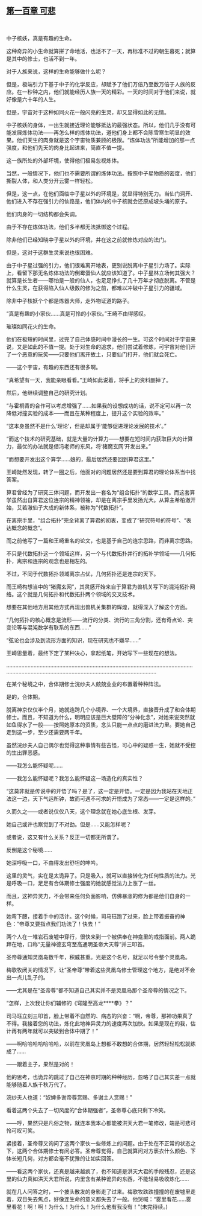 ## [第一百章 可悲](https://www.xxbiquge.com/11_11207/9132098.html)
﻿

  中子核妖，真是有趣的生命。

  这种奇异的小生命就算拼了命地活，也活不了一天，再标准不过的朝生暮死；就算是其中的修士，也活不到一年。

  对于人族来说，这样的生命能够做什么呢？

  但是，极端引力下基于中子的化学反应，却赋予了他们万倍乃至数万倍于人族的反应。在一秒钟之内，他们就能经历人族一天的精彩。一天的时间对于他们来说，就好像是六十年的人生。

  但是，宇宙对于这种如同火花一般闪亮的生灵，却又显得如此的无情。

  中子核妖的身体，一出生就接近理论能够抵达的最强状态。所以，他们几乎没有可能发展炼体功法——再怎么样的炼体功法，道他们身上都不会陈雪寒生明显的效果。他们天生的肉身就是这个宇宙物质兼顾的极限。“炼体功法”所能增加的那一点强度，和他们先天的肉身比起进来，简直不值一提。

  这一族所处的外部坏境，使得他们极易忽视炼体。

  当然，一般情况下，他们也不需要所谓的炼体功法。按照中子星物质的密度，他们撕裂人体，和人类分开云雾一样轻松。

  但是，这一点，在他们面临中子星以外的环境是，就显得特别无力。当仙门洞开、他们进入不存在强引力的仙路是，他们体内的中子核就会还原成坡头埇的原子。

  他们肉身的一切结构都会失调。

  由于不存在炼体功法，他们多半都无法抵御这个过程。

  除非他们已经知晓中子星以外的环境，并在这之前就修炼对应的法门。

  但是，这对于这群生灵来说也很困难。

  由于中子星过强的引力，他们很难离开地表，更别说脱离中子星引力场了。实际上，看留下那无名炼体功法的倒霉蛋仙人就应该知道了。中子星林立场何其强大？就算是长生者——哪怕是一般的仙人，也足足挣扎了几十万年才彻底脱离。不管是什么生灵，在获得陷入仙人级数的修为之前，都难以冲破中子星引力的疆域。

  除非中子核妖个个都是炼器大师，走外物证道的路子。

  “真是有趣的小家伙……真是可怜的小家伙。”王崎不由得感叹。

  璀璨如同花火的生命。

  他们在极短的时间里，过完了自己体感时间中漫长的一生。可这个时间对于宇宙来说，又是如此的不值一提。处于对生命的追求，他们尝试着修炼，可宇宙对他们开了一个恶意的玩笑——只要他们离开故土，只要仙门打开，他们就会死亡。

  ——这个宇宙，有趣的东西还有很多啊。

  “真希望有一天，我能亲眼看看。”王崎如此说着，将手上的资料删掉了。

  然后，他继续调整自己的研究计划。

  “与霍桐青的合作可以考虑增强了……如果我的设想成功的话，说不定可以再一次降低对撞实验的成本——而且在某种程度上，提升这个实验的效率。”

  “这本身虽然不是什么‘理论’，但是却属于‘能够促进理论发展的技术’。”

  “而这个技术的研究基础，就是大量的计算力——想要在短时间内获取巨大的计算力，最优的办法就是借冯老师的东风，将‘猪魔玄网’开发出来。”

  “而想要开发出这个算学……娘的，最后居然还要回到算君这里。”

  王崎陡然发现，转了一圈之后，他面对的问题居然还是要到算君的理论体系当中找答案。

  算君曾经为了研究三体问题，而开发出一套名为“组合拓扑”的数学工具。而这套算学虽然出自算君这位连宗的精神领袖，却是在离宗手里发扬光大。从算主希柏澈开始，艾若澈仙子大成的新体系，被称为“代数拓扑”。

  在离宗手里，“组合拓扑”完全背离了算君的初衷，变成了“研究符号的符号”、“表达概念的概念”。

  而之前他写了一篇和王崎重名的论文，也是基于自己的连宗思路，而非离宗思路。

  不只是代数拓扑这一个领域这样，另一个与代数拓扑并行的拓补学领域——几何拓扑，离宗和连宗的观念也是相左的。

  不过，不同于代数拓扑领域离宗占优，几何拓扑还是连宗的天下。

  而王崎构想当中的“猪魔玄网”，其灵感开始来自于算君为兽机关写下的混沌拓扑网络。这个就是几何拓扑和代数拓扑两个领域的交叉技术。

  想要在其他地方用其他方式再现出兽机关集群的辉煌，就得深入了解这个方面。

  “几何拓扑的核心概念是流形——流行的分类、流行的三角分割，还有奇点论、突变论等与混沌数学有联系的东西……”

  “弦论也会涉及到流形方面的知识，现在研究也不嫌早……”

  王崎思量着，最终下定了某种决心，拿起纸笔，开始写下一些现在的想法。

  ……………………………………………………………………………………………………………………………………………………………………………………………………

  在某个秘境之中，合体期修士浣纱夫人兢兢业业的布置着种种阵法。

  是的，合体期。

  脱离神京仅仅半个月，她就连跨几个小境界、一个大境界，直接晋升成了和合体期修士。而且，不知道为什么，明明应该是巨大壁障的“分神化念”，对她来说突然就如鱼得水了一般——按照她原本的资质，念头只能一点点的磨进法力里。要她自己走到这一步，至少还需要两千年。

  虽然浣纱夫人自己偶尔也觉得这种事情有些古怪，可心中的疑惑一生，她就不受控的生出罪恶感。

  ——我怎么能怀疑呢……

  ——我怎么能怀疑呢？我怎么能怀疑这一场造化的真实性？

  “这莫非就是传说中的开悟了吗？是了，这一定是开悟。一定是因为我站在天地正法这一边，天下气运所钟，故而可遇不可求的开悟成为了常态——一定是这样的。”

  久而久之——或者说仅仅八天，这个理念就在她心底生根、发芽。

  她自己或许也察觉到了不对劲。但是……又能怎样呢？

  或者说，这又有什么关系？反正一切都无所谓了。

  反倒是这个秘境……

  她深呼吸一口，不由得发出舒坦的呻吟。

  这里的灵气，实在是太诡异了。只是吸入，就可以直接转化为任何性质的法力。光是呼吸一口，足足有合体期修士强度的她就感觉法力上涨了一丝。

  而且，这神异灵力，不会带来任何负面影响，仿佛暴涨的修为都是他们自身的一样。

  她弯下腰，接着手中的活计。这个时候，司马珏跑了过来，脸上带着振奋的神色：“帝尊又要指点我们功法了！快去！”

  两个人在一堆岩石废墟中穿行，很快来到一个被供奉在神龛里的戒指面前。两人跪拜在地，口称“无量神德玄穹至高通明圣帝大天尊”并三叩首。

  圣帝尊通知灵凰岛数千年，积威甚重。光是这个名号，就足以号令整个灵凰岛。

  梅歌牧闭关的情况下，让“圣帝尊”带着这些灵凰岛修士管理这个地方，是绝对不会出一点儿乱子的。

  ——尤其是在“圣帝尊”都不知道自己其实并不是灵凰岛那个圣帝尊的情况之下。

  “怎样，上次我让你们辅修的《穹隆至高龙****拳》？”

  司马珏立刻三叩首，脸上带着不自然的、病态的兴奋：“啊，帝尊，那神功果真了不得。我接着您的功法，炼化此地神异灵力的速度再次加快。如果是现在的我，估计再有两年就可以突破到合体中期了！”

  ——啊哈哈哈哈哈哈哈，以前在灵凰岛上想都不敢想的合体期，居然轻轻松松就练成了……

  ——跟着主子，果然是对的！

  他的思考，也诡异的跳过了自己在神京时期的种种经历，忽略了自己其实差一点就能够随着人族千秋万代了。

  浣纱夫人也道：“奴婢多谢帝尊赏赐、多谢主人赏赐！”

  看着这两个失去了一切风度的“合体期强者”，圣帝尊心底只剩下冷笑。

  ——哼，果然只是凡俗之物，就连本我本心都能被洪天大君一笔修改，端是可悲可怜可叹可笑。

  紧接着，圣帝尊又询问了这两个家伙一些修炼上的问题。由于处在不正常的状态之下，这两个合体期修士有问必答。圣帝尊觉得，自己就算问对方亵衣什么颜色、下体长短几何，对方都会毫不犹豫的让如实回答。

  ——看这两个家伙，还真是越来越疯了，也不知道是洪天大君的手段残忍，还是这里的仙力真如洪天大君所说，内里含有某种诡异的东西，不能轻易吸收炼化……

  就在几人问答之时，一个披头散发的身影走了过来。梅歌牧跌跌撞撞的在废墟里走着，双目失去焦点，好像连生命的意义都失去了一般。他哭喊：“雾里看花……雾里看花！啊！啊！为什么！为什么！为什么他有我没有！”(未完待续。)
